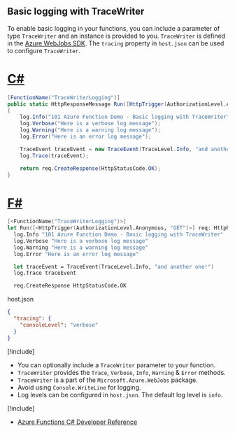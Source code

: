 ## Basic logging with TraceWriter
To enable basic logging in your functions, you can include a parameter of type `TraceWriter` and an instance is provided to you. `TraceWriter` is defined in the [Azure WebJobs SDK](https://github.com/Azure/azure-webjobs-sdk/blob/master/src/Microsoft.Azure.WebJobs.Host/TraceWriter.cs). The `tracing` property in `host.json` can be used to configure `TraceWriter`.

# [C#](#tab/csharp) 

```csharp
[FunctionName("TraceWriterLogging")]
public static HttpResponseMessage Run([HttpTrigger(AuthorizationLevel.Anonymous, "GET")]HttpRequestMessage req, TraceWriter log)
{
    log.Info("101 Azure Function Demo - Basic logging with TraceWriter");
    log.Verbose("Here is a verbose log message");
    log.Warning("Here is a warning log message");
    log.Error("Here is an error log message");

    TraceEvent traceEvent = new TraceEvent(TraceLevel.Info, "and another one!");
    log.Trace(traceEvent);

    return req.CreateResponse(HttpStatusCode.OK);
}
```

# [F#](#tab/fsharp) 

```fsharp
[<FunctionName("TraceWriterLogging")>]
let Run([<HttpTrigger(AuthorizationLevel.Anonymous, "GET")>] req: HttpRequestMessage, log: TraceWriter) =
  log.Info "101 Azure Function Demo - Basic logging with TraceWriter"
  log.Verbose "Here is a verbose log message"
  log.Warning "Here is a warning log message"
  log.Error "Here is an error log message"

  let traceEvent = TraceEvent(TraceLevel.Info, "and another one!")
  log.Trace traceEvent

  req.CreateResponse HttpStatusCode.OK
```

host.json
```json
{
  "tracing": {
    "consoleLevel": "verbose"
  }
}
```

[!include[](../includes/takeaways-heading.md)]
* You can optionally include a `TraceWriter` parameter to your function.
* `TraceWriter` provides the `Trace`, `Verbose`, `Info`, `Warning` & `Error` methods.
* `TraceWriter` is a part of the `Microsoft.Azure.WebJobs` package.
* Avoid using `Console.WriteLine` for logging.
* Log levels can be configured in `host.json`. The default log level is `info`.

[!include[](../includes/read-more-heading.md)]
* [Azure Functions C# Developer Reference](https://docs.microsoft.com/azure/azure-functions/functions-reference-csharp#logging)